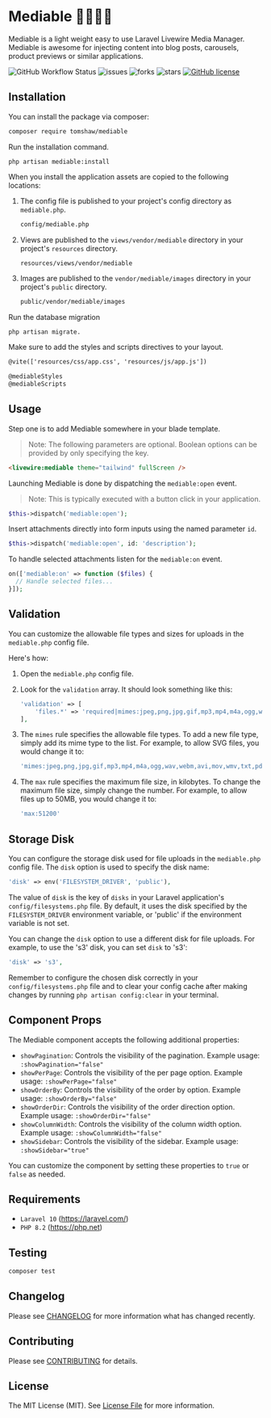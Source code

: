 # Mediable 🎥📸🎵📂 

Mediable is a light weight easy to use Laravel Livewire Media Manager. Mediable is awesome for injecting content into blog posts, carousels, product previews or similar applications.

![GitHub Workflow Status](https://img.shields.io/github/actions/workflow/status/tomshaw/mediable/run-tests.yml?branch=master&style=flat-square&label=tests)
![issues](https://img.shields.io/github/issues/tomshaw/mediable?style=flat&logo=appveyor)
![forks](https://img.shields.io/github/forks/tomshaw/mediable?style=flat&logo=appveyor)
![stars](https://img.shields.io/github/stars/tomshaw/mediable?style=flat&logo=appveyor)
[![GitHub license](https://img.shields.io/github/license/tomshaw/mediable)](https://github.com/tomshaw/mediable/blob/master/LICENSE)

## Installation

You can install the package via composer:

```bash
composer require tomshaw/mediable
```

Run the installation command.

```
php artisan mediable:install
```

When you install the application assets are copied to the following locations:

1. The config file is published to your project's config directory as `mediable.php`. 

    ```bash
    config/mediable.php
    ```

2. Views are published to the `views/vendor/mediable` directory in your project's `resources` directory.

    ```bash
    resources/views/vendor/mediable
    ```

3. Images are published to the `vendor/mediable/images` directory in your project's `public` directory.

    ```bash
    public/vendor/mediable/images
    ```

Run the database migration

```
php artisan migrate.
```

Make sure to add the styles and scripts directives to your layout.

```html
@vite(['resources/css/app.css', 'resources/js/app.js'])

@mediableStyles
@mediableScripts
```

## Usage

Step one is to add Mediable somewhere in your blade template.

> Note: The following parameters are optional. Boolean options can be provided by only specifying the key.

```html
<livewire:mediable theme="tailwind" fullScreen />
```

Launching Mediable is done by dispatching the `mediable:open` event.

> Note: This is typically executed with a button click in your application.

```php
$this->dispatch('mediable:open');
```

Insert attachments directly into form inputs using the named parameter `id`. 

```php
$this->dispatch('mediable:open', id: 'description');
```

To handle selected attachments listen for the `mediable:on` event.

```php
on(['mediable:on' => function ($files) {
  // Handle selected files...
}]);
```

## Validation

You can customize the allowable file types and sizes for uploads in the `mediable.php` config file.

Here's how:

1. Open the `mediable.php` config file.

2. Look for the `validation` array. It should look something like this:

    ```php
    'validation' => [
        'files.*' => 'required|mimes:jpeg,png,jpg,gif,mp3,mp4,m4a,ogg,wav,webm,avi,mov,wmv,txt,pdf,doc,docx,xls,xlsx,ppt,pptx,zip,rar|max:10240',
    ],
    ```

3. The `mimes` rule specifies the allowable file types. To add a new file type, simply add its mime type to the list. For example, to allow SVG files, you would change it to:

    ```php
    'mimes:jpeg,png,jpg,gif,mp3,mp4,m4a,ogg,wav,webm,avi,mov,wmv,txt,pdf,doc,docx,xls,xlsx,ppt,pptx,zip,rar,svg'
    ```

4. The `max` rule specifies the maximum file size, in kilobytes. To change the maximum file size, simply change the number. For example, to allow files up to 50MB, you would change it to:

    ```php
    'max:51200'
    ```

## Storage Disk

You can configure the storage disk used for file uploads in the `mediable.php` config file. The `disk` option is used to specify the disk name:

```php
'disk' => env('FILESYSTEM_DRIVER', 'public'),
```

The value of `disk` is the key of `disks` in your Laravel application's `config/filesystems.php` file. By default, it uses the disk specified by the `FILESYSTEM_DRIVER` environment variable, or 'public' if the environment variable is not set.

You can change the `disk` option to use a different disk for file uploads. For example, to use the 's3' disk, you can set `disk` to 's3':

```php
'disk' => 's3',
```

Remember to configure the chosen disk correctly in your `config/filesystems.php` file and to clear your config cache after making changes by running `php artisan config:clear` in your terminal.

## Component Props

The Mediable component accepts the following additional properties:

- `showPagination`: Controls the visibility of the pagination. Example usage: `:showPagination="false"`
- `showPerPage`: Controls the visibility of the per page option. Example usage: `:showPerPage="false"`
- `showOrderBy`: Controls the visibility of the order by option. Example usage: `:showOrderBy="false"`
- `showOrderDir`: Controls the visibility of the order direction option. Example usage: `:showOrderDir="false"`
- `showColumnWidth`: Controls the visibility of the column width option. Example usage: `:showColumnWidth="false"`
- `showSidebar`: Controls the visibility of the sidebar. Example usage: `:showSidebar="true"`

You can customize the component by setting these properties to `true` or `false` as needed.

## Requirements

- `Laravel 10` (https://laravel.com/) 
- `PHP 8.2` (https://php.net)

## Testing

``` bash
composer test
```

## Changelog

Please see [CHANGELOG](CHANGELOG.md) for more information what has changed recently.

## Contributing

Please see [CONTRIBUTING](CONTRIBUTING.md) for details.

## License

The MIT License (MIT). See [License File](LICENSE) for more information.
